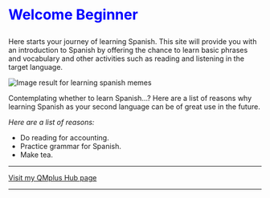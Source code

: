 <h1><p style="color:blue;">Welcome Beginner</p></h1>
<p>Here starts your journey of learning Spanish. This site will provide you with an introduction to Spanish by offering the chance to learn basic phrases and vocabulary and other activities such as reading and listening in the target language.</p>

<p> 
<img class="imgLeft" 
src="https://www.fluentu.com/blog/spanish/wp-content/uploads/sites/2/2014/05/learn-spanish-vocabulary-reddit-memes.jpg"  alt="Image result for learning spanish memes">

Contemplating whether to learn Spanish...? Here are a list of reasons why learning Spanish as your second language can be of great use in the future. 
<p><em>Here are a list of reasons: </em> </p>
<ul>
  <li>Do reading for accounting.</li>
  <li>Practice grammar for Spanish.</li>
  <li>Make tea.</li>
  </ul></p>
 
 <p style="clear:both;"></p>
 
<hr>
  
 
<a href="https://hub.qmplus.qmul.ac.uk/artefact/blog/view/index.php?id=558965">Visit my QMplus Hub page</a>
<hr>
